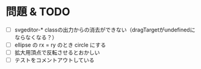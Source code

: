 # 問題 & TODO
- [ ] svgeditor-* classの出力からの消去ができない（dragTargetがundefinedにならなくなる？）
- [ ] ellipse の rx = ry のとき circle にする
- [ ] 拡大用頂点で反転させるとおかしい
- [ ] テストをコメントアウトしている
